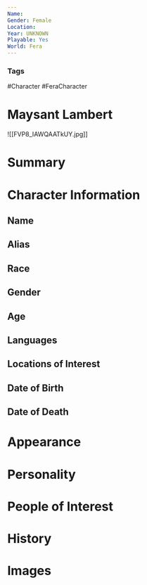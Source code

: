 ```yaml
---
Name: 
Gender: Female
Location: 
Year: UNKNOWN
Playable: Yes
World: Fera
---
```


### Tags
#Character #FeraCharacter 

# Maysant Lambert
![[FVP8_IAWQAATkUY.jpg]]

# Summary


# Character Information

## Name

## Alias

## Race

## Gender

## Age

## Languages

## Locations of Interest

## Date of Birth

## Date of Death

# Appearance

# Personality

# People of Interest

# History

# Images
